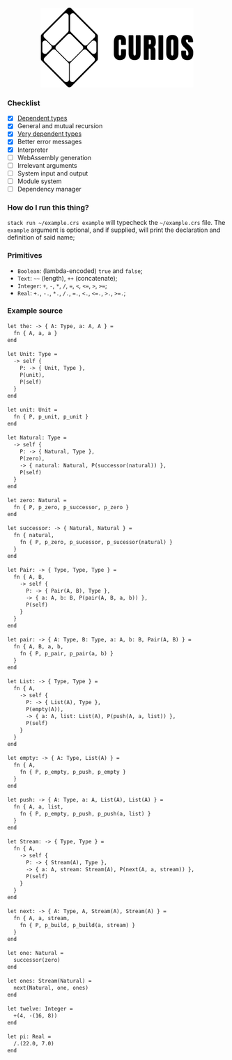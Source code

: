 <p align="center">
  <img width="350" height="183" src="https://github.com/valmirjunior0088/curios/raw/master/logo.png">
</p>

### Checklist

- [x] [Dependent types](https://www.microsoft.com/en-us/research/wp-content/uploads/1997/01/henk.pdf)
- [x] General and mutual recursion
- [x] [Very dependent types](http://www.nuprl.org/documents/Hickey/FormalObjectsinTypeTheory.pdf)
- [x] Better error messages
- [x] Interpreter
- [ ] WebAssembly generation
- [ ] Irrelevant arguments
- [ ] System input and output
- [ ] Module system
- [ ] Dependency manager

### How do I run this thing?

`stack run ~/example.crs example` will typecheck the `~/example.crs` file. The `example` argument is optional, and if supplied, will print the declaration and definition of said name;

### Primitives
- `Boolean`: (lambda-encoded) `true` and `false`;
- `Text`: `~~` (length), `++` (concatenate);
- `Integer`: `+`, `-`, `*`, `/`, `=`, `<`, `<=`, `>`, `>=`;
- `Real`: `+.`, `-.`, `*.`, `/.`, `=.`, `<.`, `<=.`, `>.`, `>=.`;

### Example source

```
let the: -> { A: Type, a: A, A } =
  fn { A, a, a }
end

let Unit: Type =
  -> self {
    P: -> { Unit, Type },
    P(unit),
    P(self)
  }
end

let unit: Unit =
  fn { P, p_unit, p_unit }
end

let Natural: Type =
  -> self {
    P: -> { Natural, Type },
    P(zero),
    -> { natural: Natural, P(successor(natural)) },
    P(self)
  }
end

let zero: Natural =
  fn { P, p_zero, p_successor, p_zero }
end

let successor: -> { Natural, Natural } =
  fn { natural,
    fn { P, p_zero, p_sucessor, p_sucessor(natural) }
  }
end

let Pair: -> { Type, Type, Type } =
  fn { A, B,
    -> self {
      P: -> { Pair(A, B), Type },
      -> { a: A, b: B, P(pair(A, B, a, b)) },
      P(self)
    }
  }
end

let pair: -> { A: Type, B: Type, a: A, b: B, Pair(A, B) } =
  fn { A, B, a, b,
    fn { P, p_pair, p_pair(a, b) }
  }
end

let List: -> { Type, Type } =
  fn { A,
    -> self {
      P: -> { List(A), Type },
      P(empty(A)),
      -> { a: A, list: List(A), P(push(A, a, list)) },
      P(self)
    }
  }
end

let empty: -> { A: Type, List(A) } =
  fn { A,
    fn { P, p_empty, p_push, p_empty }
  }
end

let push: -> { A: Type, a: A, List(A), List(A) } =
  fn { A, a, list,
    fn { P, p_empty, p_push, p_push(a, list) }
  }
end

let Stream: -> { Type, Type } =
  fn { A,
    -> self {
      P: -> { Stream(A), Type },
      -> { a: A, stream: Stream(A), P(next(A, a, stream)) },
      P(self)
    }
  }
end

let next: -> { A: Type, A, Stream(A), Stream(A) } =
  fn { A, a, stream,
    fn { P, p_build, p_build(a, stream) }
  }
end

let one: Natural =
  successor(zero)
end

let ones: Stream(Natural) =
  next(Natural, one, ones)
end

let twelve: Integer =
  +(4, -(16, 8))
end

let pi: Real =
  /.(22.0, 7.0)
end
```
